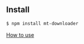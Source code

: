 ## Install

```bash
$ npm install mt-downloader
```

[How to use](http://tusharm.com/articles/mt-downloader)